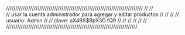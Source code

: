 //////////////////////////////////////////////////////////////////////////
//                                                                      //    
// usar la cuenta administrador para agregar y editar productos         //
//                                                                      //
// usuario: Admin                                                       //
// clave: aX4BS$BpX3D.fQ9                                               //
//                                                                      //
//                                                                      //
// ///////////////////////////////////////////////////////////////////////



